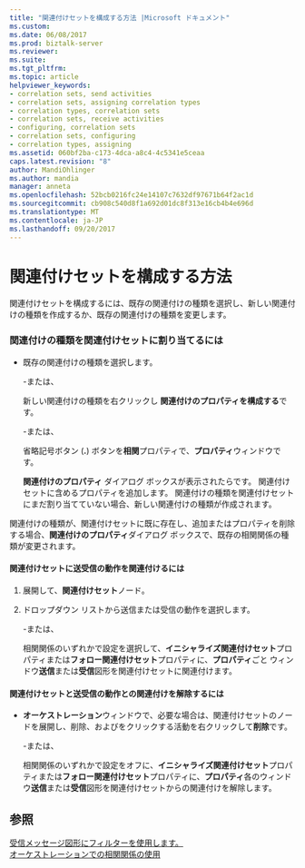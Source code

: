 ```yaml
---
title: "関連付けセットを構成する方法 |Microsoft ドキュメント"
ms.custom: 
ms.date: 06/08/2017
ms.prod: biztalk-server
ms.reviewer: 
ms.suite: 
ms.tgt_pltfrm: 
ms.topic: article
helpviewer_keywords:
- correlation sets, send activities
- correlation sets, assigning correlation types
- correlation types, correlation sets
- correlation sets, receive activities
- configuring, correlation sets
- correlation sets, configuring
- correlation types, assigning
ms.assetid: 060bf2ba-c173-4dca-a8c4-4c5341e5ceaa
caps.latest.revision: "8"
author: MandiOhlinger
ms.author: mandia
manager: anneta
ms.openlocfilehash: 52bcb0216fc24e14107c7632df97671b64f2ac1d
ms.sourcegitcommit: cb908c540d8f1a692d01dc8f313e16cb4b4e696d
ms.translationtype: MT
ms.contentlocale: ja-JP
ms.lasthandoff: 09/20/2017
---
```

# <a name="how-to-configure-correlation-sets"></a>関連付けセットを構成する方法
関連付けセットを構成するには、既存の関連付けの種類を選択し、新しい関連付けの種類を作成するか、既存の関連付けの種類を変更します。  
  
### <a name="to-assign-a-correlation-type-to-a-correlation-set"></a>関連付けの種類を関連付けセットに割り当てるには  
  
-   既存の関連付けの種類を選択します。  
  
     \-または、  
  
     新しい関連付けの種類を右クリックし **関連付けのプロパティを構成する**です。  
  
     \-または、  
  
     省略記号ボタン (**.**) ボタンを**相関**プロパティで、**プロパティ**ウィンドウです。  
  
     **関連付けのプロパティ** ダイアログ ボックスが表示されたらです。 関連付けセットに含めるプロパティを追加します。 関連付けの種類を関連付けセットにまだ割り当てていない場合、新しい関連付けの種類が作成されます。  
  
 関連付けの種類が、関連付けセットに既に存在し、追加またはプロパティを削除する場合、**関連付けのプロパティ**ダイアログ ボックスで、既存の相関関係の種類が変更されます。  
  
#### <a name="to-associate-send-and-receive-activities-with-a-correlation-set"></a>関連付けセットに送受信の動作を関連付けるには  
  
1.  展開して、**関連付けセット**ノード。  
  
2.  ドロップダウン リストから送信または受信の動作を選択します。  
  
     \-または、  
  
     相関関係のいずれかで設定を選択して、**イニシャライズ関連付けセット**プロパティまたは**フォロー関連付けセット**プロパティに、**プロパティ**ごと ウィンドウ**送信**または**受信**図形を関連付けセットに関連付けます。  
  
#### <a name="to-disassociate-send-and-receive-activities-from-a-correlation-set"></a>関連付けセットと送受信の動作との関連付けを解除するには  
  
-   **オーケストレーション**ウィンドウで、必要な場合は、関連付けセットのノードを展開し、削除、およびをクリックする活動を右クリックして**削除**です。  
  
     \-または、  
  
     相関関係のいずれかで設定をオフに、**イニシャライズ関連付けセット**プロパティまたは**フォロー関連付けセット**プロパティに、**プロパティ**各のウィンドウ**送信**または**受信**図形を関連付けセットからの関連付けを解除します。  
  
## <a name="see-also"></a>参照  
 [受信メッセージ図形にフィルターを使用します。](../core/using-filters-with-the-receive-message-shape.md)   
 [オーケストレーションでの相関関係の使用](../core/using-correlations-in-orchestrations.md)